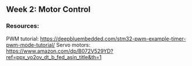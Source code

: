 ## Week 2: Motor Control 
### Resources: 
PWM tutorial: https://deepbluembedded.com/stm32-pwm-example-timer-pwm-mode-tutorial/ 
Servo motors: https://www.amazon.com/dp/B072V529YD?ref=ppx_yo2ov_dt_b_fed_asin_title&th=1
